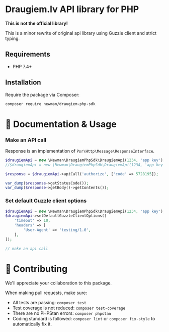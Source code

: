 # Draugiem.lv API library for PHP

**This is not the official library!**

This is a minor rewrite of original api library using Guzzle client and strict typing.

## Requirements
- PHP 7.4+

## Installation
Require the package via Composer:

```bash
composer require newman/draugiem-php-sdk
```

# :book: Documentation & Usage

### Make an API call

Response is an implementation of `Psr\Http\Message\ResponseInterface`.

```php
$draugiemApi = new \Newman\DraugiemPhpSdk\DraugiemApi(1234, 'app key');
//$draugiemApi = new \Newman\DraugiemPhpSdk\DraugiemApi(1234, 'app key', 'user key');

$response = $draugiemApi->apiCall('authorize', ['code' => 5728195]);

var_dump($response->getStatusCode());
var_dump($response->getBody()->getContents());
```

### Set default Guzzle client options

```php
$draugiemApi = new \Newman\DraugiemPhpSdk\DraugiemApi(1234, 'app key');
$draugiemApi->setDefaultGuzzleClientOptions([
    'timeout' => 10,
    'headers' => [
        'User-Agent' => 'testing/1.0',
    ],
]);

// make an api call
```

# :handshake: Contributing

We'll appreciate your collaboration to this package.

When making pull requests, make sure:
* All tests are passing: `composer test`
* Test coverage is not reduced: `composer test-coverage`
* There are no PHPStan errors: `composer phpstan`
* Coding standard is followed: `composer lint` or `composer fix-style` to automatically fix it. 
